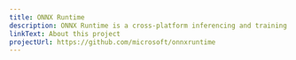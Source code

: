 ```yaml
---
title: ONNX Runtime
description: ONNX Runtime is a cross-platform inferencing and training accelerator compatible with many popular ML/DNN frameworks, including PyTorch, TensorFlow/Keras, scikit-learn, and more
linkText: About this project
projectUrl: https://github.com/microsoft/onnxruntime
---
```

